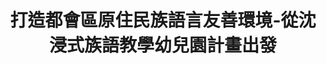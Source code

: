 ---
id: "116"
lang: zh-tw
description: 「營造都市原住民族語言環境-沈浸式族語教學幼兒園計畫」
propose_date: 2022-02-09
meeting_date: 2022-07-29
publish: "FALSE"
selected: "FALSE"
blog_selected: "FALSE"
thumbnail: https://cm.pdis.nat.gov.tw/images/post/19Z-4fl51av2C4YqXtQH8k4n6rx_Of0kv.jpg
title: 打造都會區原住民族語言友善環境-從沈浸式族語教學幼兒園計畫出發
introduction:
  content: 在都市的原住民族因為缺乏語言環境，造成語言流失，甚而影響族群認同。原民會透過補助計畫，希望營造都市原住民族語言學習及傳承環境，並於2022年主動提案，期望透過開放政府協作會議之辦理，蒐集各利害關係人意見，精進既有的計畫方案，並找到其他適合都市原住民族語言學習及傳承之創新作為，作為後續都市原住民族方案推動的基礎。
  image: https://cm.pdis.nat.gov.tw/images/post/1iqHfQa7isheOdJywCoRIiWj01sltZYDl.jpg
color: yellow
join:
  type: 部
layout: post
departments:
  - 原民會
tags:
  - 教育
  - 公私協力
  - 原民議題
  - 兒童
embed:
  mind_map:
    links:
      - https://miro.com/app/board/uXjVOni-PXw=/?share_link_id=322855095790
  ministry_slide:
    links:
      - https://issuu.com/pdis.tw/docs/_0721-_.pptx
  host_slide:
    links:
      - https://issuu.com/pdis.tw/docs/_116-_pdf
pictures:
  - https://cm.pdis.nat.gov.tw/images/post/1eznzOoy7Xs5BBHaZpAmvE436WKrcla7I.jpg
  - https://cm.pdis.nat.gov.tw/images/post/1fDsOckln4IJNU4xkGxphYPH4t_5bjFGT.jpg
  - https://cm.pdis.nat.gov.tw/images/post/1fDsOckln4IJNU4xkGxphYPH4t_5bjFGT.jpg
---